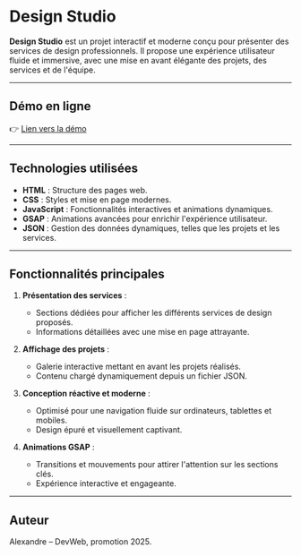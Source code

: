 # Design Studio

**Design Studio** est un projet interactif et moderne conçu pour présenter des services de design professionnels. Il propose une expérience utilisateur fluide et immersive, avec une mise en avant élégante des projets, des services et de l'équipe.

---

## Démo en ligne
👉 [Lien vers la démo](https://Alex05510.github.io/Design-Studio/)

---

## Technologies utilisées
- **HTML** : Structure des pages web.
- **CSS** : Styles et mise en page modernes.
- **JavaScript** : Fonctionnalités interactives et animations dynamiques.
- **GSAP** : Animations avancées pour enrichir l'expérience utilisateur.
- **JSON** : Gestion des données dynamiques, telles que les projets et les services.

---

## Fonctionnalités principales
1. **Présentation des services** :
   - Sections dédiées pour afficher les différents services de design proposés.
   - Informations détaillées avec une mise en page attrayante.

2. **Affichage des projets** :
   - Galerie interactive mettant en avant les projets réalisés.
   - Contenu chargé dynamiquement depuis un fichier JSON.

3. **Conception réactive et moderne** :
   - Optimisé pour une navigation fluide sur ordinateurs, tablettes et mobiles.
   - Design épuré et visuellement captivant.

4. **Animations GSAP** :
   - Transitions et mouvements pour attirer l'attention sur les sections clés.
   - Expérience interactive et engageante.

---

## Auteur
Alexandre – DevWeb, promotion 2025.



